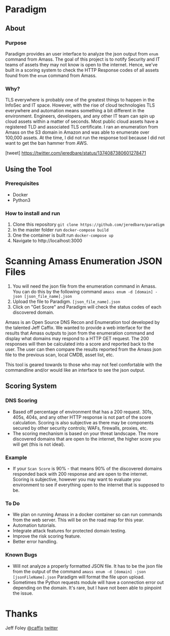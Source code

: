 # Paradigm

## About

### Purpose
Paradigm provides an user interface to analyze the json output from `enum` command from Amass.  The goal of this project is to notify Security and IT teams of assets they may not know is open to the internet.  Hence, we've built in a scoring system to check the HTTP Response codes of all assets found from the `enum` command from Amass.  

### Why?
TLS everywhere is probably one of the greatest things to happen in the InfoSec and IT space.  However, with the rise of cloud technologies TLS everywhere and automation means something a bit different in the environment.  Engineers, developers, and any other IT team can spin up cloud assets within a matter of seconds.  Most public cloud assets have a registered TLD and associated TLS certificate.  I ran an enumeration from Amass on the S3 domain in Amazon and was able to enumerate over 100,000 assets.  At the time, I did not run the response tool because I did not want to get the ban hammer from AWS.

[tweet]
https://twitter.com/jeredbare/status/1374087380601278471

## Using the Tool

### Prerequisites
* Docker
* Python3

### How to install and run
1. Clone this repository
`git clone https://github.com/jeredbare/paradigm`
2. In the master folder run 
`docker-compose build`
3. One the container is built run 
`docker-compose up`
4. Navigate to http://localhost:3000


# Scanning Amass Enumeration JSON Files
1. You will need the json file from the enumeration command in Amass.  You can do this by the following command 
`amass enum -d [domain] -json [json_file_name].json`
2. Upload the file to Paradigm.
`[json_file_name].json`
3. Click on "Get Score" and Paradigm will check the status codes of each discovered domain.  


Amass is an Open Source DNS Recon and Enumeration tool developed by the talented Jeff Caffix.  We wanted to provide a web interface for the results that Amass outputs to json from the enumeration command and display what domains may respond to a HTTP GET request.  The 200 responses will then be calculated into a score and reported back to the user.  The user can then compare the results reported from the Amass json file to the previous scan, local CMDB, asset list, etc.

This tool is geared towards to those who may not feel comfortable with the commandline and/or would like an interface to see the json output.  

## Scoring System

### DNS Scoring
* Based off percentage of environment that has a 200 request. 301s, 405s, 404s, and any other HTTP response is not part of the score calculation.  Scoring is also subjective as there may be components secured by other security controls; WAFs, firewalls, proxies, etc.  
* The scoring mechanism is based on your threat landscape.  The more discovered domains that are open to the internet, the higher score you will get (this is not ideal).

### Example
* If your `Scan Score` is 90% - that means 90% of the discovered domains responded back with 200 response and are open to the internet.  Scoring is subjective, however you may want to evaluate you environment to see if everything open to the internet that is supposed to be.  

### To Do
* We plan on running Amass in a docker container so can run commands from the web server.  This will be on the road map for this year.
* Automation tutorials.
* Integrate attack features for protected domain testing. 
* Improve the risk scoring feature. 
* Better error handling.

### Known Bugs
* Will not analyze a properly formatted JSON file.  It has to be the json file from the output of the command `amass enum -d [domain] -json [jsonFileName].json`  Paradigm will format the file upon upload.
* Sometimes the Python requests module will have a connection error out depending on the domain.  It's rare, but I have not been able to pinpoint the issue.  

# Thanks
Jeff Foley [@caffix](https://github.com/caffix) [twitter](https://twitter.com/jeff_foley)




